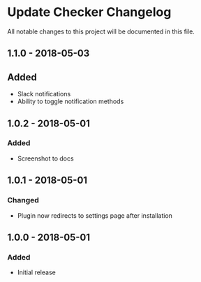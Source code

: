 # Update Checker Changelog

All notable changes to this project will be documented in this file.

## 1.1.0 - 2018-05-03

## Added
- Slack notifications
- Ability to toggle notification methods

## 1.0.2 - 2018-05-01

### Added
- Screenshot to docs

## 1.0.1 - 2018-05-01

### Changed
- Plugin now redirects to settings page after installation

## 1.0.0 - 2018-05-01

### Added
- Initial release

